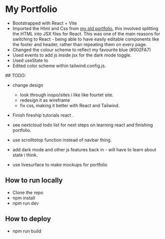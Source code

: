 # My Portfolio

- Bootstrapped with React + Vite
- Imported the Html and Css from [my old portfolio](https://github.com/jones58/portfolio), this involved splitting the HTML into JSX files for React. This was one of the main reasons for switching to React - being able to have easily editable components like the footer and header, rather than repeating them on every page.
- Changed the colour scheme to reflect my favourite blue (#002FA7)
- Used events to add js inside jsx for the dark mode toggle.
- Used useState to
- Edited color scheme within tailwind.config.js.

## TODO:

- change design

  - look through inspo/sites i like like fourtet site.
  - redesign it as wireframe
  - fix css, making it better with React and Tailwind.

- Finish fireship tutorials react .
- see nextcloud todo list for next steps on learning react and finishing portfolio.
- use scrolltotop function instead of navbar thing.
- add dark mode and other js features back in - will have to learn about state i think.
- use livesurface to make mockups for portfolio

## How to run locally

- Clone the repo
- npm install
- npm run dev

## How to deploy

- npm run build
